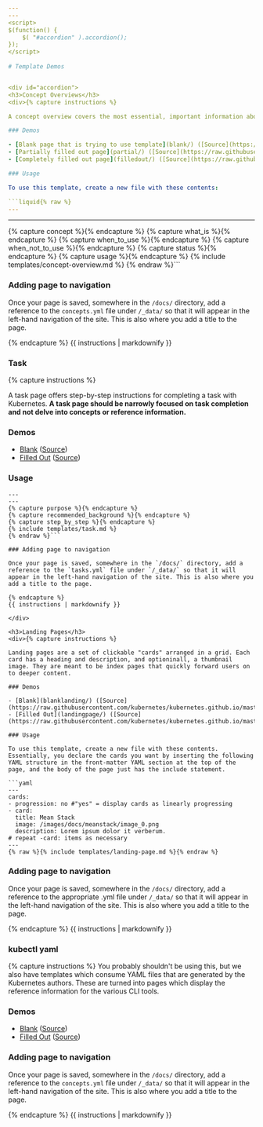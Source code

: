```yaml
---
---
<script>
$(function() {
    $( "#accordion" ).accordion();
});
</script>
  
# Template Demos


<div id="accordion">
<h3>Concept Overviews</h3>
<div>{% capture instructions %}

A concept overview covers the most essential, important information about core Kubernetes concepts and features. 

### Demos

- [Blank page that is trying to use template](blank/) ([Source](https://raw.githubusercontent.com/kubernetes/kubernetes.github.io/master/docs/templatedemos/blank.md))
- [Partially filled out page](partial/) ([Source](https://raw.githubusercontent.com/kubernetes/kubernetes.github.io/master/docs/templatedemos/partial.md))
- [Completely filled out page](filledout/) ([Source](https://raw.githubusercontent.com/kubernetes/kubernetes.github.io/master/docs/templatedemos/filledout.md))

### Usage

To use this template, create a new file with these contents:

```liquid{% raw %}
---
```

---
{% capture concept %}{% endcapture %}
{% capture what_is %}{% endcapture %}
{% capture when_to_use %}{% endcapture %}
{% capture when_not_to_use %}{% endcapture %}
{% capture status %}{% endcapture %}
{% capture usage %}{% endcapture %}
{% include templates/concept-overview.md %}
{% endraw %}``` 

### Adding page to navigation

Once your page is saved, somewhere in the `/docs/` directory, add a reference to the `concepts.yml` file under `/_data/` so that it will appear in the left-hand navigation of the site. This is also where you add a title to the page. 

{% endcapture %}
{{ instructions | markdownify }}

</div>


<h3>Task</h3>
<div>{% capture instructions %}

A task page offers step-by-step instructions for completing a task with Kubernetes. **A task page should be narrowly focused on task completion and not delve into concepts or reference information.**

### Demos

- [Blank](blanktask/) ([Source](https://raw.githubusercontent.com/kubernetes/kubernetes.github.io/master/docs/templatedemos/blanktask.md))
- [Filled Out](task/) ([Source](https://raw.githubusercontent.com/kubernetes/kubernetes.github.io/master/docs/templatedemos/task.md))

### Usage

```liquid{% raw %}
---
---
{% capture purpose %}{% endcapture %}
{% capture recommended_background %}{% endcapture %}
{% capture step_by_step %}{% endcapture %}
{% include templates/task.md %}
{% endraw %}```

### Adding page to navigation

Once your page is saved, somewhere in the `/docs/` directory, add a reference to the `tasks.yml` file under `/_data/` so that it will appear in the left-hand navigation of the site. This is also where you add a title to the page. 

{% endcapture %}
{{ instructions | markdownify }}

</div>

<h3>Landing Pages</h3>
<div>{% capture instructions %}

Landing pages are a set of clickable "cards" arranged in a grid. Each card has a heading and description, and optioninall, a thumbnail image. They are meant to be index pages that quickly forward users on to deeper content.

### Demos

- [Blank](blanklanding/) ([Source](https://raw.githubusercontent.com/kubernetes/kubernetes.github.io/master/docs/templatedemos/blanklanding.md))
- [Filled Out](landingpage/) ([Source](https://raw.githubusercontent.com/kubernetes/kubernetes.github.io/master/docs/templatedemos/landingpage.md))

### Usage

To use this template, create a new file with these contents. Essentially, you declare the cards you want by inserting the following YAML structure in the front-matter YAML section at the top of the page, and the body of the page just has the include statement.

```yaml
---
cards:
- progression: no #"yes" = display cards as linearly progressing
- card:
  title: Mean Stack
  image: /images/docs/meanstack/image_0.png
  description: Lorem ipsum dolor it verberum.
# repeat -card: items as necessary
---
{% raw %}{% include templates/landing-page.md %}{% endraw %}
```

### Adding page to navigation

Once your page is saved, somewhere in the `/docs/` directory, add a reference to the appropriate .yml file under `/_data/` so that it will appear in the left-hand navigation of the site. This is also where you add a title to the page. 

{% endcapture %}
{{ instructions | markdownify }}

</div>


<h3>kubectl yaml</h3>
<div>{% capture instructions %}
You probably shouldn't be using this, but we also have templates which consume YAML files that are generated by the Kubernetes authors. These are turned into pages which display the reference information for the various CLI tools.

### Demos

- [Blank](blankkubectl/) ([Source](https://raw.githubusercontent.com/kubernetes/kubernetes.github.io/master/docs/templatedemos/blankkubectl.md))
- [Filled Out](kubectl/) ([Source](https://raw.githubusercontent.com/kubernetes/kubernetes.github.io/master/docs/templatedemos/kubectl.md))

### Adding page to navigation

Once your page is saved, somewhere in the `/docs/` directory, add a reference to the `concepts.yml` file under `/_data/` so that it will appear in the left-hand navigation of the site. This is also where you add a title to the page. 

{% endcapture %}
{{ instructions | markdownify }}

</div>
</div>